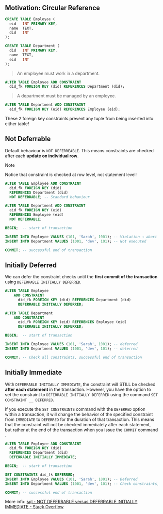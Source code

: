 
## Motivation: Circular Reference

```sql
CREATE TABLE Employee (
  eid   INT PRIMARY KEY,
  name  TEXT,
  did   INT
);

```

```sql
CREATE TABLE Department (
  did   INT PRIMARY KEY,
  name  TEXT,
  eid   INT
);
```

> An employee must work in a department.

```sql
ALTER TABLE Employee ADD CONSTRAINT
  did_fk FOREIGN KEY (did) REFERENCES Department (did);

```

> A department must be managed by an employee.

```sql
ALTER TABLE Department ADD CONSTRAINT
  eid_fk FOREIGN KEY (eid) REFERENCES Employee (eid);
```

These 2 foreign key constraints prevent any tuple from being inserted into either table!

## Not Deferrable

Default behaviour is `NOT DEFERREABLE`.  This means constraints are checked after each **update on individual row**. 

>[!note]
> Notice that constraint is checked at row level, not statement level!

```sql
ALTER TABLE Employee ADD CONSTRAINT
  did_fk FOREIGN KEY (did)
  REFERENCES Department (did)
  NOT DEFERRABLE; -- Standard behaviour

ALTER TABLE Department ADD CONSTRAINT
  eid_fk FOREIGN KEY (eid)
  REFERENCES Employee (eid)
  NOT DEFERRABLE;
```

```sql
BEGIN;  -- start of transaction

INSERT INTO Employee VALUES (101, 'Sarah', 1001); -- Violation → abort
INSERT INTO Department VALUES (1001, 'dev', 101); -- Not executed

COMMIT; -- successful end of transaction
```

## Initially Deferred

We can defer the constraint checks until the **first commit of the transaction** using `DEFERRABLE INITIALLY DEFERRED`.

```sql
ALTER TABLE Employee 
	ADD CONSTRAINT
	  did_fk FOREIGN KEY (did) REFERENCES Department (did)
	  DEFERRABLE INITIALLY DEFERRED;

ALTER TABLE Department 
	ADD CONSTRAINT
	  eid_fk FOREIGN KEY (eid) REFERENCES Employee (eid)
	  DEFERRABLE INITIALLY DEFERRED;
```

```sql
BEGIN;  -- start of transaction

INSERT INTO Employee VALUES (101, 'Sarah', 1001); -- deferred
INSERT INTO Department VALUES (1001, 'dev', 101); -- deferred

COMMIT; -- Check all constraints, successful end of transaction
```

## Initially Immediate

With `DEFERRABLE INITIALLY IMMEDIATE`, the constraint will STILL be checked **after each statement** in the transaction. However, you have the option to set the constraint to `DEFERRABLE INITIALLY DEFERRED` using the command `SET CONSTRAINT __ DEFERRED`.

If you execute the `SET CONSTRAINTS` command with the `DEFERRED` option within a transaction, it will change the behavior of the specified constraint from `IMMEDIATE` to `DEFERRED` for the duration of that transaction. This means that the constraint will not be checked immediately after each statement, but rather at the end of the transaction when you issue the `COMMIT` command .

```sql
ALTER TABLE Employee ADD CONSTRAINT
  did_fk FOREIGN KEY (did)
  REFERENCES Department (did)
  DEFERRABLE INITIALLY IMMEDIATE;
```

```sql
BEGIN;  -- start of transaction

SET CONSTRAINTS did_fk DEFERRED;
INSERT INTO Employee VALUES (101, 'Sarah', 1001); -- Deferred
INSERT INTO Department VALUES (1001, 'dev', 101); -- Check constraints, success

COMMIT; -- successful end of transaction
```

More info: [sql - NOT DEFERRABLE versus DEFERRABLE INITIALLY IMMEDIATE - Stack Overflow](https://stackoverflow.com/questions/5300307/not-deferrable-versus-deferrable-initially-immediate)
